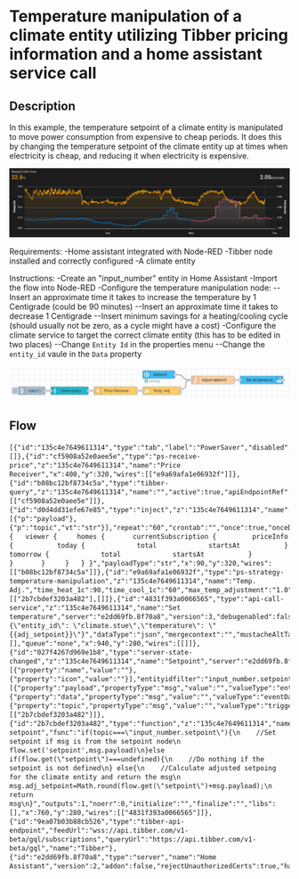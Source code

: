 # Temperature manipulation of a climate entity utilizing Tibber pricing information and a home assistant service call

## Description

In this example, the temperature setpoint of a climate entity is manipulated to move power consumption from expensive to cheap periods. It does this by changing the temperature setpoint of the climate entity up at times when electricity is cheap, and reducing it when electricity is expensive.

![Temperature profile vs. cost](../images/temp-manipulation-temperatureVsPrice.png)


Requirements:
-Home assistant integrated with Node-RED
-Tibber node installed and correctly configured
-A climate entity

Instructions:
-Create an "input_number" entity in Home Assistant
-Import the flow into Node-RED
-Configure the temperature manipulation node:
--Insert an approximate time it takes to increase the temperature by 1 Centigrade (could be 90 minutes)
--Insert an approximate time it takes to decrease 1 Centigrade
--Insert minimum savings for a heating/cooling cycle (should usually not be zero, as a cycle might have a cost)
-Configure the climate service to target the correct climate entity (this has to be edited in two places)
--Change `Entity Id` in the properties menu
--Change the `entity_id` vaule in the `Data` property


![Simple example with Tibber](../images/node-ps-strategy-temperature-maipulation-simple-flow-example.png)

## Flow

```json:no-line-numbers
[{"id":"135c4e7649611314","type":"tab","label":"PowerSaver","disabled":false,"info":"","env":[]},{"id":"cf5908a52e0aee5e","type":"ps-receive-price","z":"135c4e7649611314","name":"Price Receiver","x":400,"y":320,"wires":[["e9a69afa1e06932f"]]},{"id":"b08bc12bf8734c5a","type":"tibber-query","z":"135c4e7649611314","name":"","active":true,"apiEndpointRef":"9ea07b03b88cb526","x":230,"y":320,"wires":[["cf5908a52e0aee5e"]]},{"id":"d0d4dd31efe67e85","type":"inject","z":"135c4e7649611314","name":"","props":[{"p":"payload"},{"p":"topic","vt":"str"}],"repeat":"60","crontab":"","once":true,"onceDelay":"1","topic":"","payload":"{   viewer {     homes {       currentSubscription {         priceInfo {           today {             total             startsAt           }           tomorrow {             total             startsAt           }         }       }     }   } }","payloadType":"str","x":90,"y":320,"wires":[["b08bc12bf8734c5a"]]},{"id":"e9a69afa1e06932f","type":"ps-strategy-temperature-manipulation","z":"135c4e7649611314","name":"Temp. Adj.","time_heat_1c":90,"time_cool_1c":"60","max_temp_adjustment":"1.0","min_saving_NOK_kWh":"0.07","x":570,"y":320,"wires":[["2b7cbdef3203a482"],[]]},{"id":"4831f393a0066565","type":"api-call-service","z":"135c4e7649611314","name":"Set temperature","server":"e2dd69fb.8f70a8","version":3,"debugenabled":false,"service_domain":"climate","service":"set_temperature","entityId":"climate.stue","data":"{\"entity_id\": \"climate.stue\",\"temperature\": \"{{adj_setpoint}}\"}","dataType":"json","mergecontext":"","mustacheAltTags":false,"outputProperties":[],"queue":"none","x":940,"y":280,"wires":[[]]},{"id":"027f4267d969e1b8","type":"server-state-changed","z":"135c4e7649611314","name":"Setpoint","server":"e2dd69fb.8f70a8","version":3,"exposeToHomeAssistant":false,"haConfig":[{"property":"name","value":""},{"property":"icon","value":""}],"entityidfilter":"input_number.setpoint","entityidfiltertype":"exact","outputinitially":true,"state_type":"num","haltifstate":"","halt_if_type":"str","halt_if_compare":"is","outputs":1,"output_only_on_state_change":false,"for":0,"forType":"num","forUnits":"minutes","ignorePrevStateNull":false,"ignorePrevStateUnknown":false,"ignorePrevStateUnavailable":false,"ignoreCurrentStateUnknown":true,"ignoreCurrentStateUnavailable":true,"outputProperties":[{"property":"payload","propertyType":"msg","value":"","valueType":"entityState"},{"property":"data","propertyType":"msg","value":"","valueType":"eventData"},{"property":"topic","propertyType":"msg","value":"","valueType":"triggerId"}],"x":560,"y":260,"wires":[["2b7cbdef3203a482"]]},{"id":"2b7cbdef3203a482","type":"function","z":"135c4e7649611314","name":"Adjust setpoint","func":"if(topic===\"input_number.setpoint\"){\n    //Set setpoint if msg is from the setpoint node\n    flow.set('setpoint',msg.payload)\n}else if(flow.get(\"setpoint\")===undefined){\n    //Do nothing if the setpoint is not defined\n} else{\n    //Calculate adjusted setpoing for the climate entity and return the msg\n    msg.adj_setpoint=Math.round(flow.get(\"setpoint\")+msg.payload);\n    return msg\n}","outputs":1,"noerr":0,"initialize":"","finalize":"","libs":[],"x":760,"y":280,"wires":[["4831f393a0066565"]]},{"id":"9ea07b03b88cb526","type":"tibber-api-endpoint","feedUrl":"wss://api.tibber.com/v1-beta/gql/subscriptions","queryUrl":"https://api.tibber.com/v1-beta/gql","name":"Tibber"},{"id":"e2dd69fb.8f70a8","type":"server","name":"Home Assistant","version":2,"addon":false,"rejectUnauthorizedCerts":true,"ha_boolean":"y|yes|true|on|home|open","connectionDelay":false,"cacheJson":true,"heartbeat":false,"heartbeatInterval":30}]